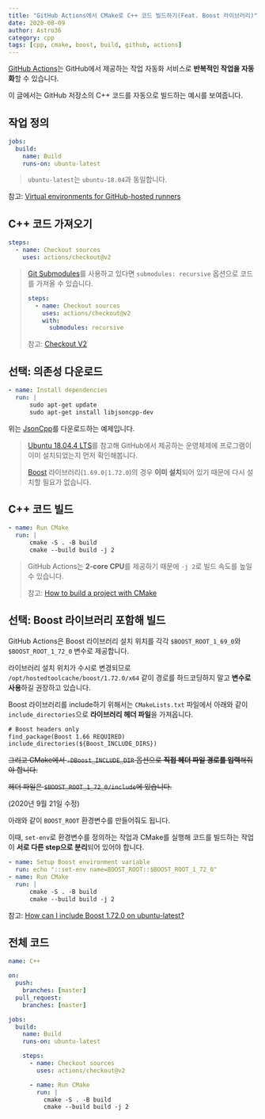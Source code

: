 ```yaml
---
title: "GitHub Actions에서 CMake로 C++ 코드 빌드하기(Feat. Boost 라이브러리)"
date: 2020-08-09
author: Astro36
category: cpp
tags: [cpp, cmake, boost, build, github, actions]
---
```


[GitHub Actions](https://github.com/features/actions)는 GitHub에서 제공하는 작업 자동화 서비스로 **반복적인 작업을 자동화**할 수 있습니다.

이 글에서는 GitHub 저장소의 C++ 코드를 자동으로 빌드하는 예시를 보여줍니다.

## 작업 정의

```yml
jobs:
  build:
    name: Build
    runs-on: ubuntu-latest
```

> `ubuntu-latest`는 `ubuntu-18.04`과 동일합니다.

참고: [Virtual environments for GitHub-hosted runners](https://docs.github.com/en/actions/reference/virtual-environments-for-github-hosted-runners)

## C++ 코드 가져오기

```yml
steps:
  - name: Checkout sources
    uses: actions/checkout@v2
```

> [Git Submodules](https://git-scm.com/book/en/v2/Git-Tools-Submodules)를 사용하고 있다면 `submodules: recursive` 옵션으로 코드를 가져올 수 있습니다.
>
> ```yml
> steps:
>   - name: Checkout sources
>     uses: actions/checkout@v2
>     with:
>       submodules: recursive
> ```
>
> 참고: [Checkout V2](https://github.com/actions/checkout)

## 선택: 의존성 다운로드

```yml
- name: Install dependencies
  run: |
      sudo apt-get update
      sudo apt-get install libjsoncpp-dev
```

위는 [JsonCpp](https://github.com/open-source-parsers/jsoncpp)를 다운로드하는 예제입니다.

> [Ubuntu 18.04.4 LTS](https://github.com/actions/virtual-environments/blob/main/images/linux/Ubuntu1804-README.md)를 참고해 GitHub에서 제공하는 운영체제에 프로그램이 이미 설치되었는지 먼저 확인해봅니다.
>
> [Boost](https://www.boost.org/) 라이브러리(`1.69.0|1.72.0`)의 경우 **이미 설치**되어 있기 때문에 다시 설치할 필요가 없습니다.

## C++ 코드 빌드

```yml
- name: Run CMake
  run: |
      cmake -S . -B build
      cmake --build build -j 2
```

> GitHub Actions는 **2-core CPU**를 제공하기 때문에 `-j 2`로 빌드 속도를 높일 수 있습니다.
>
> 참고: [How to build a project with CMake](https://cliutils.gitlab.io/modern-cmake/chapters/intro/running.html)

## 선택: Boost 라이브러리 포함해 빌드

GitHub Actions은 Boost 라이브러리 설치 위치를 각각 `$BOOST_ROOT_1_69_0`와 `$BOOST_ROOT_1_72_0` 변수로 제공합니다.

라이브러리 설치 위치가 수시로 변경되므로 `/opt/hostedtoolcache/boost/1.72.0/x64` 같이 경로를 하드코딩하지 말고 **변수로 사용**하길 권장하고 있습니다.

Boost 라이브러리를 include하기 위해서는 `CMakeLists.txt` 파일에서 아래와 같이 `include_directories`으로 **라이브러리 헤더 파일**을 가져옵니다.

```txt
# Boost headers only
find_package(Boost 1.66 REQUIRED)
include_directories(${Boost_INCLUDE_DIRS})
```

~~그리고 CMake에서 `-DBoost_INCLUDE_DIR` 옵션으로 **직접 헤더 파일 경로를 입력**해줘야 합니다.~~

~~헤더 파일은 `$BOOST_ROOT_1_72_0/include`에 있습니다.~~

(2020년 9월 21일 수정)

아래와 같이 `BOOST_ROOT` 환경변수를 만들어줘도 됩니다.

이때, `set-env`로 환경변수를 정의하는 작업과 CMake를 실행해 코드를 빌드하는 작업이 **서로 다른 step으로 분리**되어 있어야 합니다.

```yml
- name: Setup Boost environment variable
  run: echo "::set-env name=BOOST_ROOT::$BOOST_ROOT_1_72_0"
- name: Run CMake
  run: |
      cmake -S . -B build
      cmake --build build -j 2
```

참고: [How can I include Boost 1.72.0 on ubuntu-latest?](https://github.com/actions/virtual-environments/issues/1344)

## 전체 코드

```yml
name: C++

on:
  push:
    branches: [master]
  pull_request:
    branches: [master]

jobs:
  build:
    name: Build
    runs-on: ubuntu-latest

    steps:
      - name: Checkout sources
        uses: actions/checkout@v2

      - name: Run CMake
        run: |
          cmake -S . -B build
          cmake --build build -j 2
```
